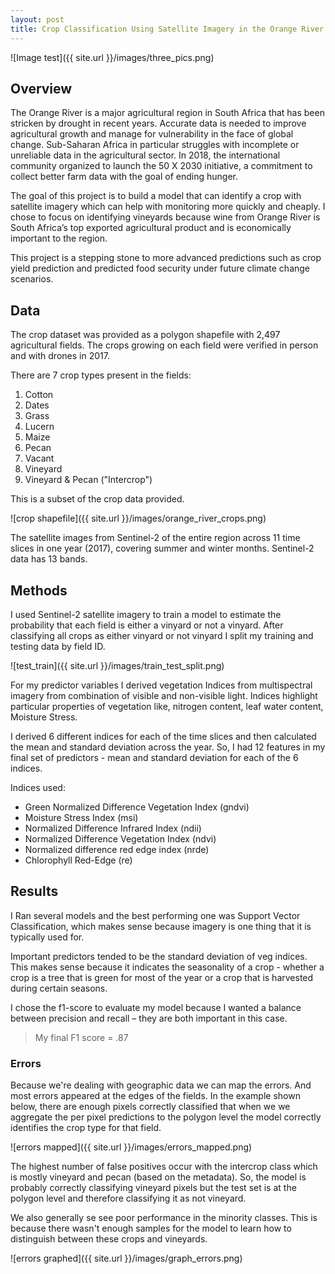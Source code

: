 ```yaml
---
layout: post
title: Crop Classification Using Satellite Imagery in the Orange River Valley, South Africa
---
```


![Image test]({{ site.url }}/images/three_pics.png)

## Overview
The Orange River is a major agricultural region in South Africa that has been stricken by drought in recent years. Accurate data is needed to improve agricultural growth and manage for vulnerability in the face of global change. Sub-Saharan Africa in particular struggles with incomplete or unreliable data in the agricultural sector. In 2018, the international community organized to launch the 50 X 2030 initiative, a commitment to collect better farm data with the goal of ending hunger.

The goal of this project is to build a model that can identify a crop with satellite imagery which can help with monitoring more quickly and cheaply. I chose to focus on identifying vineyards because wine from Orange River is South Africa’s top exported agricultural product and is economically important to the region. 

This project is a stepping stone to more advanced predictions such as crop yield prediction and predicted food security under future climate change scenarios.


## Data
The crop dataset was provided as a polygon shapefile with 2,497 agricultural fields. The crops growing on each field were verified in person and with drones in 2017.

There are 7 crop types present in the fields:

1. Cotton
2. Dates
3. Grass
4. Lucern
5. Maize
6. Pecan
7. Vacant
8. Vineyard
9. Vineyard & Pecan ("Intercrop")

This is a subset of the crop data provided.

![crop shapefile]({{ site.url }}/images/orange_river_crops.png)

The satellite images from Sentinel-2 of the entire region across 11 time slices in one year (2017), covering summer and winter months. Sentinel-2 data has 13 bands. 

## Methods

I used Sentinel-2 satellite imagery to train a model to estimate the probability that each field is either a vinyard or not a vinyard. After classifying all crops as either vinyard or not vinyard I split my training and testing data by field ID. 

![test_train]({{ site.url }}/images/train_test_split.png)

For my predictor variables I derived vegetation Indices from multispectral imagery from combination of visible and non-visible light. Indices highlight particular properties of vegetation like, nitrogen content, leaf water content, Moisture Stress. 

I derived 6 different indices for each of the time slices and then calculated the mean and standard deviation across the year. So, I had 12 features in my final set of predictors - mean and standard deviation for each of the 6 indices.

Indices used:

* Green Normalized Difference Vegetation Index (gndvi)
* Moisture Stress Index (msi)
* Normalized Difference Infrared Index (ndii)
* Normalized Difference Vegetation Index (ndvi)
* Normalized difference red edge index (nrde)
* Chlorophyll Red-Edge (re)
  
## Results

I Ran several models and the best performing one was Support Vector Classification, which makes sense because imagery is one thing that it is typically used for. 

Important predictors tended to be the standard deviation of veg indices. This makes sense because it indicates the seasonality of a crop - whether a crop is a tree that is green for most of the year or a crop that is harvested during certain seasons. 

I chose the f1-score to evaluate my model because I wanted a balance between precision and recall – they are both important in this case. 
>My final F1 score = .87


### Errors

Because we're dealing with geographic data we can map the errors. And most errors appeared at the edges of the fields. In the example shown below, there are enough pixels correctly classified that when we we aggregate the per pixel predictions to the polygon level the model correctly identifies the crop type for that field.

![errors mapped]({{ site.url }}/images/errors_mapped.png)

The highest number of false positives occur with the intercrop class which is mostly vineyard and pecan (based on the metadata). So, the model is probably correctly classifying vineyard pixels but the test set is at the polygon level and therefore classifying it as not vineyard.

We also generally se see poor performance in the minority classes. This is because there wasn't enough samples for the model to learn how to distinguish between these crops and vineyards.

![errors graphed]({{ site.url }}/images/graph_errors.png)